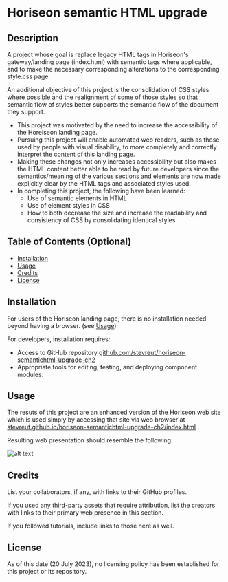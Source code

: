 # Horiseon semantic HTML upgrade

## Description

A project whose goal is replace legacy HTML tags in Horiseon's gateway/landing page (index.html) with semantic tags where applicable, and to make the necessary
corresponding alterations to the corresponding style.css page.

An additional objective of this project is the consolidation of CSS styles where possible and the realignment of some of those styles so that semantic flow of styles better supports the semantic flow of the document they support.

- This project was motivated by the need to increase the accessibility of the Horeiseon landing page.
- Pursuing this project will enable automated web readers, such as those used by people with visual disability, to more completely and correctly interpret the
content of this landing page.
- Making these changes not only increases accessibility but also makes the HTML content better able to be read by
future developers since the semantics/meaning of the various sections and elements are now made explicitly clear by the HTML tags and associated styles used.
- In completing this project, the following have been learned:
    - Use of semantic elements in HTML
    - Use of element styles in CSS
    - How to both decrease the size and increase the readability and consistency of CSS by consolidating identical styles


## Table of Contents (Optional)

- [Installation](#installation)
- [Usage](#usage)
- [Credits](#credits)
- [License](#license)

## Installation

For users of the Horiseon landing page, there is no installation needed beyond having a browser.  (see [Usage](#usage))

For developers, installation requires:
- Access to GitHub repository [github.com/stevreut/horiseon-semantichtml-upgrade-ch2](https://github.com/stevreut/horiseon-semantichtml-upgrade-ch2) 
- Appropriate tools for editing, testing, and deploying component modules.

## Usage

The resuts of this project are an enhanced version of the Horiseon web site which is used simply by accessing that site via web browser at [stevreut.github.io/horiseon-semantichtml-upgrade-ch2/index.html](https://stevreut.github.io/horiseon-semantichtml-upgrade-ch2/index.html) .

Resulting web presentation should resemble the following:

![alt text](./assets/images/screenshot.png)

## Credits

List your collaborators, if any, with links to their GitHub profiles.

If you used any third-party assets that require attribution, list the creators with links to their primary web presence in this section.

If you followed tutorials, include links to those here as well.

## License

As of this date (20 July 2023), no licensing policy has been established for this project or its repository.
